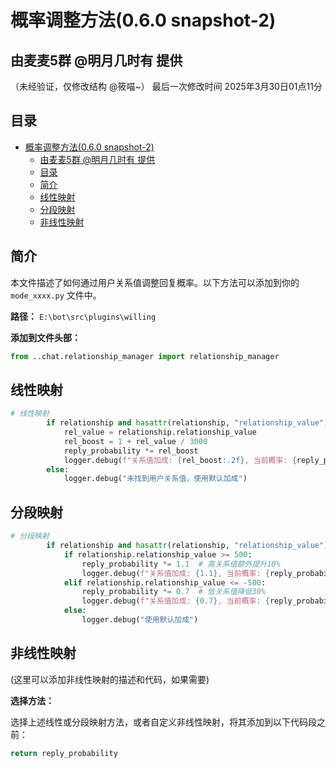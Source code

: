 # 概率调整方法(0.6.0 snapshot-2)
## 由麦麦5群 @明月几时有 提供 
（未经验证，仅修改结构 @筱喵~）
最后一次修改时间 2025年3月30日01点11分

## 目录

- [概率调整方法(0.6.0 snapshot-2)](#概率调整方法060-snapshot-2)
  - [由麦麦5群 @明月几时有 提供](#由麦麦5群-明月几时有-提供)
  - [目录](#目录)
  - [简介](#简介)
  - [线性映射](#线性映射)
  - [分段映射](#分段映射)
  - [非线性映射](#非线性映射)

## 简介

本文件描述了如何通过用户关系值调整回复概率。以下方法可以添加到你的 `mode_xxxx.py` 文件中。

**路径：** `E:\bot\src\plugins\willing`

**添加到文件头部：**

```python
from ..chat.relationship_manager import relationship_manager
```

## 线性映射

```python
# 线性映射
        if relationship and hasattr(relationship, "relationship_value"):
            rel_value = relationship.relationship_value
            rel_boost = 1 + rel_value / 3000
            reply_probability *= rel_boost
            logger.debug(f"关系值加成: {rel_boost:.2f}, 当前概率: {reply_probability}")
        else:
            logger.debug("未找到用户关系值，使用默认加成")
```

## 分段映射

```python
# 分段映射
        if relationship and hasattr(relationship, "relationship_value"):
            if relationship.relationship_value >= 500:
                reply_probability *= 1.1  # 高关系值额外提升10%
                logger.debug(f"关系值加成: {1.1}, 当前概率: {reply_probability}")
            elif relationship.relationship_value <= -500:
                reply_probability *= 0.7  # 低关系值降低30%
                logger.debug(f"关系值加成: {0.7}, 当前概率: {reply_probability}")
            else:
                logger.debug("使用默认加成")
```

## 非线性映射

(这里可以添加非线性映射的描述和代码，如果需要)

**选择方法：**

选择上述线性或分段映射方法，或者自定义非线性映射，将其添加到以下代码段之前：

```python
return reply_probability
```
